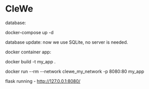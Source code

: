 # CleWe
database:

docker-compose up -d

database update: now we use SQLite, no server is needed. 

docker container app:

docker build -t my_app .

docker run --rm --network clewe_my_network -p 8080:80 my_app

flask running - http://127.0.0.1:8080/